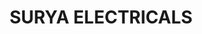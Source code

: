 ---
title: "SURYA ELECTRICALS"
url: /vadapuram-po-mampad-malappuram/surya-electricals/
shop: electrical
---